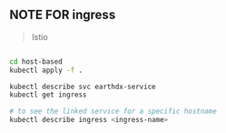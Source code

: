 ## NOTE FOR ingress 
> Istio 

```bash

cd host-based 
kubectl apply -f . 

kubectl describe svc earthdx-service
kubectl get ingress 

# to see the linked service for a specific hostname 
kubectl describe ingress <ingress-name> 

```